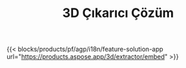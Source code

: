 ﻿---
title: 3D Çıkarıcı Çözüm 
weight: 7730
url: /tr/extractor
limit: 
description: 3D Dosyasını Autodesk, Draco, Wavefront, 3D Studio ve diğer birçok biçime dönüştürün
---
{{< blocks/products/pf/agp/i18n/feature-solution-app url="https://products.aspose.app/3d/extractor/embed" >}} 
